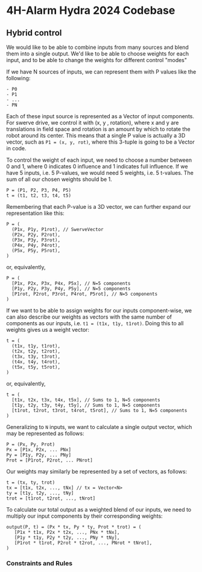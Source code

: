 # 4H-Alarm Hydra 2024 Codebase

## Hybrid control

We would like to be able to combine inputs from many sources and blend them
into a single output. We'd like to be able to choose weights for each input,
and to be able to change the weights for different control "modes"

If we have N sources of inputs, we can represent them with P values like 
the following:

```
- P0
- P1
- ...
- PN
```

Each of these input source is represented as a Vector of input components.
For swerve drive, we control it with (x, y , rotation), where x and y
are translations in field space and rotation is an amount by which to rotate
the robot around its center. This means that a single P value is actually
a 3D vector, such as `P1 = (x, y, rot)`, where this 3-tuple is going to be
a Vector in code.

To control the weight of each input, we need to choose a number between
0 and 1, where 0 indicates 0 influence and 1 indicates full influence.
If we have 5 inputs, i.e. 5 P-values, we would need 5 weights, i.e. 5
t-values. The sum of all our chosen weights should be 1.

```
P = (P1, P2, P3, P4, P5)
t = (t1, t2, t3, t4, t5)
```

Remembering that each P-value is a 3D vector, we can further expand our
representation like this:

```
P = (
  (P1x, P1y, P1rot), // SwerveVector
  (P2x, P2y, P2rot),
  (P3x, P3y, P3rot),
  (P4x, P4y, P4rot),
  (P5x, P5y, P5rot),
)
```

or, equivalently, 

```
P = (
  [P1x, P2x, P3x, P4x, P5x], // N=5 components
  [P1y, P2y, P3y, P4y, P5y], // N=5 components
  [P1rot, P2rot, P3rot, P4rot, P5rot], // N=5 components
)
```

If we want to be able to assign weights for our inputs component-wise,
we can also describe our weights as vectors with the same number of components
as our inputs, i.e. `t1 = (t1x, t1y, t1rot)`. Doing this to all weights
gives us a weight vector:

```
t = (
  (t1x, t1y, t1rot),
  (t2x, t2y, t2rot),
  (t3x, t3y, t3rot),
  (t4x, t4y, t4rot),
  (t5x, t5y, t5rot),
)
```

or, equivalently,

```
t = (
  [t1x, t2x, t3x, t4x, t5x], // Sums to 1, N=5 components
  [t1y, t2y, t3y, t4y, t5y], // Sums to 1, N=5 components
  [t1rot, t2rot, t3rot, t4rot, t5rot], // Sums to 1, N=5 components
)
```

Generalizing to `N` inputs, we want to calculate a single output vector,
which may be represented as follows:

```
P = (Px, Py, Prot)
Px = [P1x, P2x, ... PNx]
Py = [P1y, P2y, ... PNy]
Prot = [P1rot, P2rot, ... PNrot]
```

Our weights may similarly be represented by a set of vectors, as follows:

```
t = (tx, ty, trot)
tx = [t1x, t2x, ..., tNx] // tx = Vector<N>
ty = [t1y, t2y, ..., tNy]
trot = [t1rot, t2rot, ..., tNrot]
```

To calculate our total output as a weighted blend of our inputs, we need to
multiply our input components by their corresponding weights:

```
output(P, t) = (Px * tx, Py * ty, Prot * trot) = (
   [P1x * t1x, P2x * t2x, ..., PNx * tNx],
   [P1y * t1y, P2y * t2y, ..., PNy * tNy],
   [P1rot * t1rot, P2rot * t2rot, ..., PNrot * tNrot],
)
```

### Constraints and Rules


